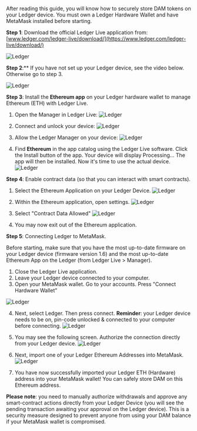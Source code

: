 After reading this guide, you will know how to securely store DAM tokens on your Ledger device. You must own a Ledger Hardware Wallet and have MetaMask installed before starting.

**Step 1**: Download the official Ledger Live application from: [www.ledger.com/ledger-live/download/](https://www.ledger.com/ledger-live/download/)

![Ledger](helpArticles/assets/images/pngs/ledger/ledger1.png#_maxWidth=350)

**Step 2**:** If you have not set up your Ledger device, see the video below. Otherwise go to step 3. 

![Ledger](helpArticles/assets/images/pngs/ledger/ledger2.png#_maxWidth=350)

**Step 3**: Install the **Ethereum app** on your Ledger hardware wallet to manage Ethereum (ETH) with Ledger Live.

1. Open the Manager in Ledger Live:
![Ledger](helpArticles/assets/images/pngs/ledger/ledger3.png#_maxWidth=350)

2. Connect and unlock your device:
![Ledger](helpArticles/assets/images/pngs/ledger/ledger4.png#_maxWidth=350)

3. Allow the Ledger Manager on your device:
![Ledger](helpArticles/assets/images/pngs/ledger/ledger5.png#_maxWidth=350)

4. Find **Ethereum** in the app catalog using the Ledger Live software. Click the Install button of the app. Your device will display Processing... The app will then be installed. Now it's time to use the actual device.
![Ledger](helpArticles/assets/images/pngs/ledger/ledger6.png)

**Step 4**: Enable contract data (so that you can interact with smart contracts).

1. Select the Ethereum Application on your Ledger Device. 
![Ledger](helpArticles/assets/images/pngs/ledger/ledger7.jpg)

2. Within the Ethereum application, open settings. 
![Ledger](helpArticles/assets/images/pngs/ledger/ledger8.jpg)

3. Select "Contract Data Allowed"
![Ledger](helpArticles/assets/images/pngs/ledger/ledger9.jpg)

4. You may now exit out of the Ethereum application. 

**Step 5**: Connecting Ledger to MetaMask.

Before starting, make sure that you have the most up-to-date firmware on your Ledger device (firmware version 1.6) and the most up-to-date Ethereum App on the Ledger (from Ledger Live > Manager). 

1. Close the Ledger Live application.
2. Leave your Ledger device connected to your computer.
3. Open your MetaMask wallet. Go to your accounts. Press "Connect Hardware Wallet"

![Ledger](helpArticles/assets/images/pngs/ledger/ledger10.png#_maxWidth=350)

4. Next, select Ledger. Then press connect. **Reminder**: your Ledger device needs to be on, pin-code unlocked & connected to your computer before connecting. 
![Ledger](helpArticles/assets/images/pngs/ledger/ledger11.png#_maxWidth=350)

5. You may see the following screen. Authorize the connection directly from your Ledger device.
![Ledger](helpArticles/assets/images/pngs/ledger/ledger12.png#_maxWidth=350)

6. Next, import one of your Ledger Ethereum Addresses into MetaMask. 
![Ledger](helpArticles/assets/images/pngs/ledger/ledger13.png#_maxWidth=350)

7. You have now successfully imported your Ledger ETH (Hardware) address into your MetaMask wallet! You can safely store DAM on this Ethereum address.

**Please note**: you need to manually authorize withdrawals and approve any smart-contract actions directly from your Ledger Device (you will see the pending transaction awaiting your approval on the Ledger device). This is a security measure designed to prevent anyone from using your DAM balance if your MetaMask wallet is compromised. 